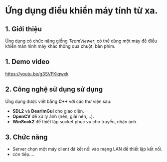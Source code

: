 # Ứng dụng điều khiển máy tính từ xa.
## 1. Giới thiệu
Ứng dụng có chức năng giống *TeamViewer*, có thể dùng một máy để điều khiển màn hình máy khác thông qua chuột, bàn phím.
## 1. Demo video
https://youtu.be/g3SVFKiqwxk
## 2. Công nghệ sử dụng sử dụng
Ứng dụng được viết bằng **C++** với các thư viện sau:
- **SDL2** và **DearImGui** cho giao diện.
- **OpenCV** để xử lý ảnh (nén, giải nén,...).
- **WinSock2** để thiết lập socket phục vụ cho truyền, nhận ảnh.
## 3. Chức năng
- Server chọn một máy client đã kết nối vào mạng LAN để thiết lập kết nối.
- còn tiếp....
